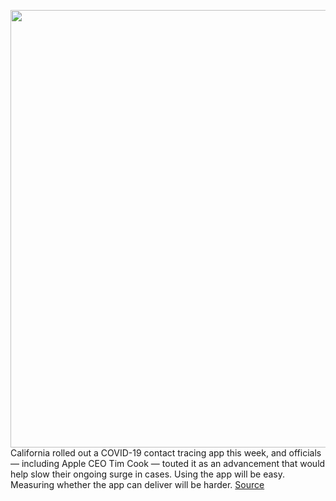 <img src='https://cdn.vox-cdn.com/thumbor/NGXC6Ytdob0pApU1TRtdikFXF3I=/0x0:6000x3716/1200x675/filters:focal(2520x1378:3480x2338)/cdn.vox-cdn.com/uploads/chorus_image/image/68496796/1290167857.0.jpg' width='700px' /><br/>
California rolled out a COVID-19 contact tracing app this week, and officials — including Apple CEO Tim Cook — touted it as an advancement that would help slow their ongoing surge in cases. Using the app will be easy. Measuring whether the app can deliver will be harder.
<a href='https://www.theverge.com/22168473/coronavirus-contact-tracing-apps-exposure-notification-covid-google-apple'> Source <a/>